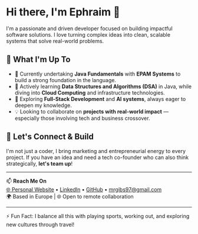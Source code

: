 # Hi there, I'm Ephraim 👋

I'm a passionate and driven developer focused on building impactful software solutions. I love turning complex ideas into clean, scalable systems that solve real-world problems.

## 🚀 What I'm Up To

- 🔭 Currently undertaking **Java Fundamentals** with **EPAM Systems** to build a strong foundation in the language.
- 🌱 Actively learning **Data Structures and Algorithms (DSA)** in Java, while diving into **Cloud Computing** and infrastructure technologies.
- 🧠 Exploring **Full-Stack Development** and **AI systems**, always eager to deepen my knowledge.
- 💡 Looking to collaborate on **projects with real-world impact** — especially those involving tech and business crossover.

## 🤝 Let's Connect & Build

I'm not just a coder, I bring marketing and entrepreneurial energy to every project. If you have an idea and need a tech co-founder who can also think strategically, **let's team up**!

---

📫 **Reach Me On**  
[🌐 Personal Website](https://ephraimgibson.pro) • [LinkedIn](https://linkedin.com/in/ephraimgibson) • [GitHub](https://github.com/ephraimgibson) •  mrgibs97@gmail.com  
🌍 Based in Europe | 🌐 Open to remote collaboration

---

⚡ Fun Fact: I balance all this with playing sports, working out, and exploring new cultures through travel!

<!--
**EphraimGibson/ephraimgibson** is a ✨ _special_ ✨ repository because its `README.md` (this file) appears on your GitHub profile.

Here are some ideas to get you started:

- 🔭 I’m currently working on ...
- 🌱 I’m currently learning ...
- 👯 I’m looking to collaborate on ...
- 🤔 I’m looking for help with ...
- 💬 Ask me about ...
- 📫 How to reach me: ...
- 😄 Pronouns: ...
- ⚡ Fun fact: ...
-->

